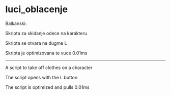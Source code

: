 # luci_oblacenje
Balkanski:

Skripta za skidanje odece na karakteru

Skripta se otvara na dugme L

Skripta je optimizovana te vuce 0.01ms


------------------------------------------------------


A script to take off clothes on a character

The script opens with the L button 

The script is optimized and pulls 0.01ms 
